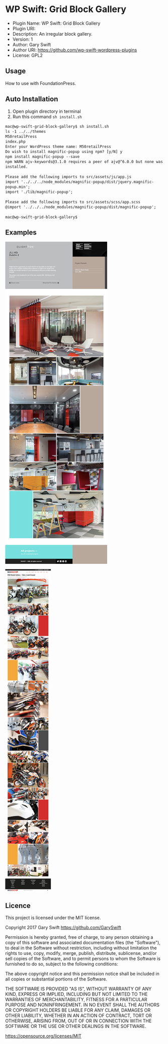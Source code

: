 # WP Swift: Grid Block Gallery

 * Plugin Name: WP Swift: Grid Block Gallery
 * Plugin URI: 
 * Description: An irregular block gallery.
 * Version: 1
 * Author: Gary Swift
 * Author URI: https://github.com/wp-swift-wordpress-plugins
 * License: GPL2

## Usage
How to use with FoundationPress.

## Auto Installation
1) Open plugin directory in terminal
2) Run this command `sh install.sh`

```
mac@wp-swift-grid-block-gallery$ sh install.sh
ls -1 ../../themes
M50retailPress
index.php
Enter your WordPress theme name: M50retailPress
Do wish to install magnific-popup using npm? [y/N] y
npm install magnific-popup --save
npm WARN ajv-keywords@3.1.0 requires a peer of ajv@^6.0.0 but none was installed.

Please add the following imports to src/assets/js/app.js
import '../../../node_modules/magnific-popup/dist/jquery.magnific-popup.min';
import './lib/magnific-popup';

Please add the following imports to src/assets/scss/app.scss
@import '../../../node_modules/magnific-popup/dist/magnific-popup';

mac@wp-swift-grid-block-gallery$
```

## Examples
![Dlight](screencapture-dlight-ie-project-jll-2018-06-05-10_37_05.png)

![M50](screencapture-m50honda-ie-gallery-2018-06-05-10_34_55.png)

## Licence
This project is licensed under the MIT license.

Copyright 2017 Gary Swift https://github.com/GarySwift

Permission is hereby granted, free of charge, to any person obtaining a copy of this software and associated documentation files (the "Software"), to deal in the Software without restriction, including without limitation the rights to use, copy, modify, merge, publish, distribute, sublicense, and/or sell copies of the Software, and to permit persons to whom the Software is furnished to do so, subject to the following conditions:

The above copyright notice and this permission notice shall be included in all copies or substantial portions of the Software.

THE SOFTWARE IS PROVIDED "AS IS", WITHOUT WARRANTY OF ANY KIND, EXPRESS OR IMPLIED, INCLUDING BUT NOT LIMITED TO THE WARRANTIES OF MERCHANTABILITY, FITNESS FOR A PARTICULAR PURPOSE AND NONINFRINGEMENT. IN NO EVENT SHALL THE AUTHORS OR COPYRIGHT HOLDERS BE LIABLE FOR ANY CLAIM, DAMAGES OR OTHER LIABILITY, WHETHER IN AN ACTION OF CONTRACT, TORT OR OTHERWISE, ARISING FROM, OUT OF OR IN CONNECTION WITH THE SOFTWARE OR THE USE OR OTHER DEALINGS IN THE SOFTWARE.

https://opensource.org/licenses/MIT